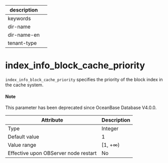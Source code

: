 | description ||
|---|---|
| keywords ||
| dir-name ||
| dir-name-en ||
| tenant-type ||

index_info_block_cache_priority
====================================================

`index_info_block_cache_priority` specifies the priority of the block index in the cache system.

<main id="notice" type='explain'>
  <h4>Note</h4>
  <p>This parameter has been deprecated since OceanBase Database V4.0.0. </p>
</main>

| **Attribute** | **Description** |
|------------------|----------|
| Type | Integer |
| Default value | 1 |
| Value range | \[1, +∞) |
| Effective upon OBServer node restart | No |


